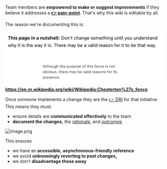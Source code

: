 Team members are **empowered to make or suggest improvements** if they believe it addresses a **[👉 pain-point](https://github.com/dsrptn/xLab/issues/)**. That's why this wiki is editable by all.

The reason we're documenting this is:

![](https://github.com/DeloitteDigitalUK/xLab/blob/master/images/fences.png)

**https://en.m.wikipedia.org/wiki/Wikipedia:Chesterton%27s_fence**

Once someone implements a change they are the [👉 DRI](https://github.com/DeloitteDigitalUK/xLab/wiki) for that initiative. This means they must:

-   ensure details are **communicated effectively** to the team
-   **document the changes,** the [rationale](https://github.com/dsrptn/xLab/issues/), and [outcomes](https://github.com/dsrptn/xLab/releases/)

![image.png](https://codahosted.io/docs/8YyqXR1Myf/blobs/bl-0OuftOsYVT/254944823eac3783287ff3ec50155524a7e2e4c5d33dd8b2fe56440b13e433ab521ec392f010ee9bc3a1c55c22754f0936a35d76b6eb1b8221714bce1ab87233aa2647e89bfaa889c7c74e27c844071df93cd8efc8531eb1a9b03b6f53321dcae0fd3013)

This ensures

-   we have an **accessible**, **asynchronous-friendly** **reference**
-   we avoid **unknowingly reverting to past changes,**
-   we don't **disadvantage those away**
